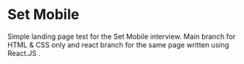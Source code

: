 # Set Mobile
Simple landing page test for the Set Mobile interview. 
Main branch for HTML & CSS only and react branch for the same page written using React.JS . 
